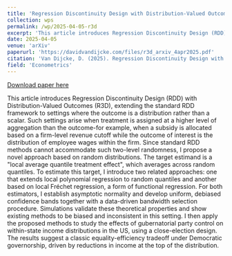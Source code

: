 ```yaml
---
title: 'Regression Discontinuity Design with Distribution-Valued Outcomes [Job Market Paper](https://davidvandijcke.com/files/r3d_arxiv_4apr2025.pdf) '
collection: wps
permalink: /wp/2025-04-05-r3d
excerpt: 'This article introduces Regression Discontinuity Design (RDD) with Distribution-Valued Outcomes (R3D), extending the standard RDD framework to settings where the outcome is a distribution rather than a scalar. Such settings arise when treatment is assigned at a higher level of aggregation than the outcome-for example, when a subsidy is allocated based on a firm-level revenue cutoff while the outcome of interest is the distribution of employee wages within the firm. Since standard RDD methods cannot accommodate such two-level randomness, I propose a novel approach based on random distributions. The target estimand is a &quot;local average quantile treatment effect&quot;, which averages across random quantiles. To estimate this target, I introduce two related approaches: one that extends local polynomial regression to random quantiles and another based on local Fréchet regression, a form of functional regression. For both estimators, I establish asymptotic normality and develop uniform, debiased confidence bands together with a data-driven bandwidth selection procedure. Simulations validate these theoretical properties and show existing methods to be biased and inconsistent in this setting. I then apply the proposed methods to study the effects of gubernatorial party control on within-state income distributions in the US, using a close-election design. The results suggest a classic equality-efficiency tradeoff under Democratic governorship, driven by reductions in income at the top of the distribution.'
date: 2025-04-05
venue: 'arXiv'
paperurl: 'https://davidvandijcke.com/files/r3d_arxiv_4apr2025.pdf'
citation: 'Van Dijcke, D. (2025). Regression Discontinuity Design with Distribution-Valued Outcomes. Manuscript.'
field: 'Econometrics'
---
```


<a href='https://davidvandijcke.com/files/r3d_arxiv_4apr2025.pdf'>Download paper here</a>

This article introduces Regression Discontinuity Design (RDD) with Distribution-Valued Outcomes (R3D), extending the standard RDD framework to settings where the outcome is a distribution rather than a scalar. Such settings arise when treatment is assigned at a higher level of aggregation than the outcome-for example, when a subsidy is allocated based on a firm-level revenue cutoff while the outcome of interest is the distribution of employee wages within the firm. Since standard RDD methods cannot accommodate such two-level randomness, I propose a novel approach based on random distributions. The target estimand is a &quot;local average quantile treatment effect&quot;, which averages across random quantiles. To estimate this target, I introduce two related approaches: one that extends local polynomial regression to random quantiles and another based on local Fréchet regression, a form of functional regression. For both estimators, I establish asymptotic normality and develop uniform, debiased confidence bands together with a data-driven bandwidth selection procedure. Simulations validate these theoretical properties and show existing methods to be biased and inconsistent in this setting. I then apply the proposed methods to study the effects of gubernatorial party control on within-state income distributions in the US, using a close-election design. The results suggest a classic equality-efficiency tradeoff under Democratic governorship, driven by reductions in income at the top of the distribution.
